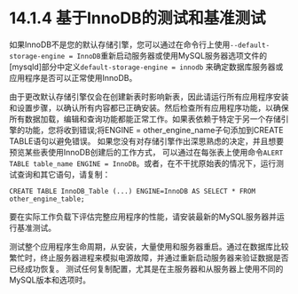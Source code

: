 # 14.1.4 基于InnoDB的测试和基准测试

如果InnoDB不是您的默认存储引擎，您可以通过在命令行上使用`--default-storage-engine = InnoDB`重新启动服务器或使用MySQL服务器选项文件的[mysqld]部分中定义`default-storage-engine = innodb` 来确定数据库服务器或应用程序是否可以正常使用InnoDB。

由于更改默认存储引擎仅会在创建新表时影响新表，因此请运行所有应用程序安装和设置步骤，以确认所有内容都已正确安装。然后检查所有应用程序功能，以确保所有数据加载，编辑和查询功能都能正常工作。如果表依赖于特定于另一个存储引擎的功能，您将收到错误;将ENGINE = other_engine_name子句添加到CREATE TABLE语句以避免错误。
如果您没有对存储引擎作出深思熟虑的决定，并且想要预览某些表使用InnoDB创建后的工作方式，
可以通过在每张表上使用命令`ALERT TABLE table_name ENGINE = InnoDB`。或者，在不干扰原始表的情况下，运行测试查询和其它语句，请复制：
```
CREATE TABLE InnoDB_Table (...) ENGINE=InnoDB AS SELECT * FROM other_engine_table;
```

要在实际工作负载下评估完整应用程序的性能，请安装最新的MySQL服务器并运行基准测试。

测试整个应用程序生命周期，从安装，大量使用和服务器重启。通过在数据库比较繁忙时，终止服务器进程来模拟电源故障，并通过重新启动服务器来验证数据是否已经成功恢复。
测试任何复制配置，尤其是在主服务器和从服务器上使用不同的MySQL版本和选项时。

